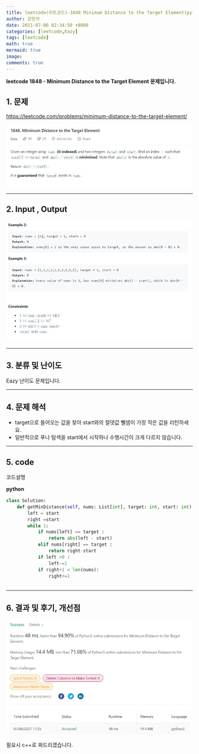 ```yaml
---
title: leetcode(리트코드)-1848 Minimum Distance to the Target Element(python)
author: 강민석
date: 2021-07-06 02:34:50 +0800
categories: [leetcode,Eazy]
tags: [leetcode]
math: true
mermaid: true
image: 
comments: true
---
```


**leetcode 1848 - Minimum Distance to the Target Element  문제입니다.**

## 1. 문제
<https://leetcode.com/problems/minimum-distance-to-the-target-element/> 

![](/assets/img/sample/leetcode/1848/Problem.JPG)

-----  

## 2. Input , Output

![](/assets/img/sample/leetcode/1848/input.JPG)  


-----  

## 3. 분류 및 난이도

Eazy 난이도 문제입니다.  


-----  

## 4. 문제 해석

- target으로 들어오는 값을 찾아 start와의 절댓값 뺄셈이 가장 작은 값을 리턴하세요.
- 일반적으로 푸나 탐색을 start에서 시작하나 수행시간이 크게 다르지 않습니다.

-----  

## 5. code  

코드설명

**python**

```python
class Solution:
    def getMinDistance(self, nums: List[int], target: int, start: int) -> int:
        left = start
        right =start
        while 1:
            if nums[left] == target : 
                return abs(left - start)
            elif nums[right] == target : 
                return right-start
            if left >0 : 
                left-=1
            if right+1 < len(nums):
                right+=1
                
```

-----

## 6. 결과 및 후기, 개선점



![](/assets/img/sample/leetcode/1848/result.JPG)  

필요시 c++로 짜드리겠습니다.



